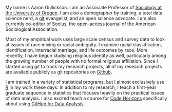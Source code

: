 My name is Aaron Gullickson. I am an Associate Professor of [Sociology at the University of Oregon](https://sociology.uoregon.edu/). I am also a demographer by training, a total data science nerd, a [git](https://git-scm.com/) evangelist, and an open science advocate. I am also currently co-editor of [Socius](https://journals.sagepub.com/home/srd), the open-access journal of the American Sociological Association.

Most of my empirical work uses large scale census and survey data to look at issues of race mixing or racial ambiguity. I examine racial classification, identification, interracial marriage, and life outcomes by race. More recently, I have begun studying religious identity as well, particularly among the growing number of people with no formal religious affiliation. Since I started using git to track my research projects, all of my research projects are available publicly as git repositories on [Github](https://github.com/AaronGullickson).

I am trained in a variety of statistical programs, but I almost exclusively use [R](https://www.r-project.org/) in my work these days. In addition to my research, I teach a first-year graduate sequence in statistics that focuses heavily on the practical issues of data analysis. I also excited teach a course for [Code Horizons](https://codehorizons.com/) specifically about using [GitHub for Data Analysis](https://codehorizons.com/Seminars/github-for-data-analysis/).
